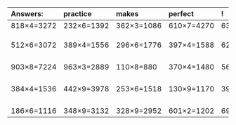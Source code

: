 | Answers: | practice | makes | perfect | ! |
| :--- | :--- | :--- | :--- | :--- |
| 818×4=3272 | 232×6=1392 | 362×3=1086 | 610×7=4270 | 636×8=5088 | 
|   |   |   |   |   | 
|   |   |   |   |   | 
|   |   |   |   |   | 
| 512×6=3072 | 389×4=1556 | 296×6=1776 | 397×4=1588 | 626×3=1878 | 
|   |   |   |   |   | 
|   |   |   |   |   | 
|   |   |   |   |   | 
|   |   |   |   |   | 
| 903×8=7224 | 963×3=2889 | 110×8=880 | 370×4=1480 | 561×5=2805 | 
|   |   |   |   |   | 
|   |   |   |   |   | 
|   |   |   |   |   | 
|   |   |   |   |   | 
| 384×4=1536 | 442×9=3978 | 253×6=1518 | 130×9=1170 | 393×9=3537 | 
|   |   |   |   |   | 
|   |   |   |   |   | 
|   |   |   |   |   | 
|   |   |   |   |   | 
| 186×6=1116 | 348×9=3132 | 328×9=2952 | 601×2=1202 | 690×4=2760 | 
